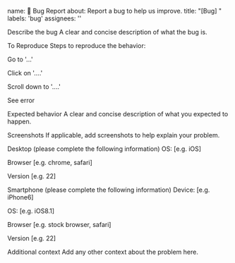 name: 🐛 Bug Report
about: Report a bug to help us improve.
title: "[Bug] "
labels: 'bug'
assignees: ''

Describe the bug
A clear and concise description of what the bug is.

To Reproduce
Steps to reproduce the behavior:

Go to '...'

Click on '....'

Scroll down to '....'

See error

Expected behavior
A clear and concise description of what you expected to happen.

Screenshots
If applicable, add screenshots to help explain your problem.

Desktop (please complete the following information)
OS: [e.g. iOS]

Browser [e.g. chrome, safari]

Version [e.g. 22]

Smartphone (please complete the following information)
Device: [e.g. iPhone6]

OS: [e.g. iOS8.1]

Browser [e.g. stock browser, safari]

Version [e.g. 22]

Additional context
Add any other context about the problem here.